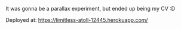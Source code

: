 It was gonna be a parallax experiment, but ended up being my CV :D

Deployed at: https://limitless-atoll-12445.herokuapp.com/

